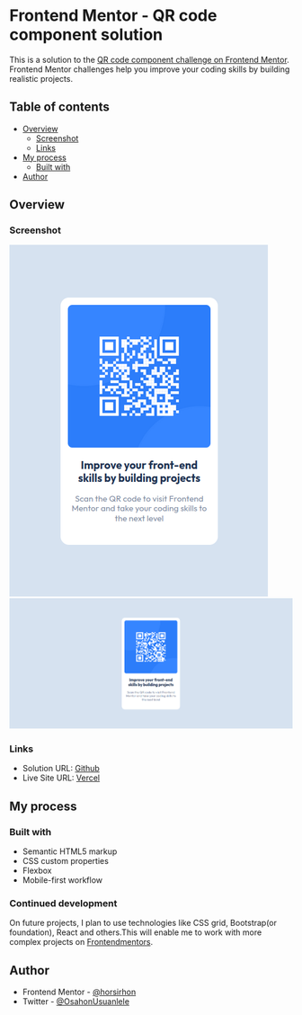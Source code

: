 # Frontend Mentor - QR code component solution

This is a solution to the [QR code component challenge on Frontend Mentor](https://www.frontendmentor.io/challenges/qr-code-component-iux_sIO_H). Frontend Mentor challenges help you improve your coding skills by building realistic projects. 

## Table of contents

- [Overview](#overview)
  - [Screenshot](#screenshot)
  - [Links](#links)
- [My process](#my-process)
  - [Built with](#built-with)
- [Author](#author)

## Overview

### Screenshot

![Mobile](./Screenshots/mobile.png)
![Desktop](./Screenshots/desktop.png)

### Links

- Solution URL: [Github](https://github.com/horsirhon/FEM-qr-code-component)
- Live Site URL: [Vercel](https://qr-code-component-chi-eight.vercel.app/)

## My process

### Built with

- Semantic HTML5 markup
- CSS custom properties
- Flexbox
- Mobile-first workflow

### Continued development

On future projects, I plan to use technologies like CSS grid, Bootstrap(or foundation), React and others.This will enable me to work with more complex projects on [Frontendmentors](frontendmentors.com).


## Author

- Frontend Mentor - [@horsirhon](https://www.frontendmentor.io/profile/horsirhon)
- Twitter - [@OsahonUsuanlele](https://twitter.com/OsahonUsuanlele)
